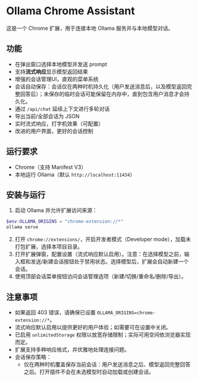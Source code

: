 # Ollama Chrome Assistant

这是一个 Chrome 扩展，用于连接本地 Ollama 服务并与本地模型对话。

## 功能

- 在弹出窗口选择本地模型并发送 prompt
- 支持**流式响应**显示模型返回结果
- 增强的会话管理UI，直观的菜单系统
- 会话自动保存：会话仅在两种时机持久化（用户发送消息后，以及模型返回完整回答后）；未保存的临时会话可能保留在内存中，直到包含用户消息才会持久化。
- 通过 `/api/chat` 延续上下文进行多轮对话
- 导出当前/全部会话为 JSON
- 实时流式响应，打字机效果（可配置）
- 改进的用户界面，更好的会话控制

## 运行要求

- Chrome（支持 Manifest V3）
- 本地运行 Ollama（默认 `http://localhost:11434`）

## 安装与运行

1. 启动 Ollama 并允许扩展访问来源：

```powershell
$env:OLLAMA_ORIGINS = "chrome-extension://*"
ollama serve
```

2. 打开 `chrome://extensions/`，开启开发者模式（Developer mode），加载未打包扩展，选择本项目目录。
3. 打开扩展弹窗，配置设置（流式响应默认启用）。注意：在选择模型之前，输入框和发送/新建会话按钮处于禁用状态。选择模型后，扩展会自动新建一个会话。
4. 使用顶部会话菜单按钮访问会话管理选项（新建/切换/重命名/删除/导出）。

## 注意事项

- 如果返回 403 错误，请确保已设置 `OLLAMA_ORIGINS=chrome-extension://*`。
- 流式响应默认启用以提供更好的用户体验；如需要可在设置中关闭。
- 已启用 `unlimitedStorage` 权限以放宽存储限制；实际可用空间依浏览器实现而定。
- 扩展支持多种响应格式，并优雅地处理连接问题。
- 会话保存策略：
  - 仅在两种时机覆盖保存当前会话：用户发送消息之后、模型返回完整回答之后。打开插件不会在未选模型时自动加载或创建会话。
